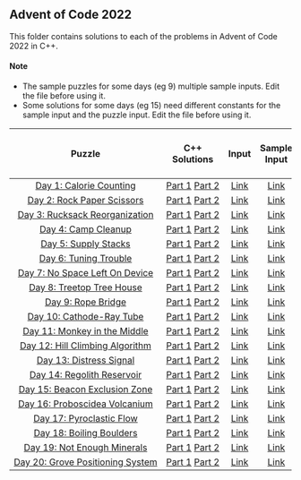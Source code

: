 ## Advent of Code 2022 ##

This folder contains solutions to each of the problems in Advent of Code 2022 in C++.

#### Note ####
- The sample puzzles for some days (eg 9) multiple sample inputs. Edit the file before using it.
- Some solutions for some days (eg 15) need different constants for the sample input and the puzzle input. Edit the file before using it.

|Puzzle|C++ Solutions|Input|Sample Input|Puzzle page with solutions|
|:---:|:---:|:---:|:---:|:---:|
| <nobr> [Day 1: Calorie Counting](https://adventofcode.com/2022/day/1) </nobr> | <nobr> [Part 1](/2022/cpp/day_01a.cpp) [Part 2](/2022/cpp/day_01b.cpp) </nobr> | </nobr> [Link](/2022/input/day_01_input) </nobr> | </nobr> [Link](/2022/sample_input/day_01_sample_input) </nobr> | </nobr> [Link](/2022/puzzles/day_01_puzzle) </nobr> |
| <nobr> [Day 2: Rock Paper Scissors](https://adventofcode.com/2022/day/2) </nobr> | <nobr> [Part 1](/2022/cpp/day_02a.cpp) [Part 2](/2022/cpp/day_02b.cpp) </nobr> | </nobr> [Link](/2022/input/day_02_input) </nobr> | </nobr> [Link](/2022/sample_input/day_02_sample_input) </nobr> | </nobr> [Link](/2022/puzzles/day_02_puzzle) </nobr> |
| <nobr> [Day 3: Rucksack Reorganization](https://adventofcode.com/2022/day/3) </nobr> | <nobr> [Part 1](/2022/cpp/day_03a.cpp) [Part 2](/2022/cpp/day_03b.cpp) </nobr> | </nobr> [Link](/2022/input/day_03_input) </nobr> | </nobr> [Link](/2022/sample_input/day_03_sample_input) </nobr> | </nobr> [Link](/2022/puzzles/day_03_puzzle) </nobr> |
| <nobr> [Day 4: Camp Cleanup](https://adventofcode.com/2022/day/4) </nobr> | <nobr> [Part 1](/2022/cpp/day_04a.cpp) [Part 2](/2022/cpp/day_04b.cpp) </nobr> | </nobr> [Link](/2022/input/day_04_input) </nobr> | </nobr> [Link](/2022/sample_input/day_04_sample_input) </nobr> | </nobr> [Link](/2022/puzzles/day_04_puzzle) </nobr> |
| <nobr> [Day 5: Supply Stacks](https://adventofcode.com/2022/day/5) </nobr> | <nobr> [Part 1](/2022/cpp/day_05a.cpp) [Part 2](/2022/cpp/day_05b.cpp) </nobr> | </nobr> [Link](/2022/input/day_05_input) </nobr> | </nobr> [Link](/2022/sample_input/day_05_sample_input) </nobr> | </nobr> [Link](/2022/puzzles/day_05_puzzle) </nobr> |
| <nobr> [Day 6: Tuning Trouble](https://adventofcode.com/2022/day/6) </nobr> | <nobr> [Part 1](/2022/cpp/day_06a.cpp) [Part 2](/2022/cpp/day_06b.cpp) </nobr> | </nobr> [Link](/2022/input/day_06_input) </nobr> | </nobr> [Link](/2022/sample_input/day_06_sample_input) </nobr> | </nobr> [Link](/2022/puzzles/day_06_puzzle) </nobr> |
| <nobr> [Day 7: No Space Left On Device](https://adventofcode.com/2022/day/7) </nobr> | <nobr> [Part 1](/2022/cpp/day_07a.cpp) [Part 2](/2022/cpp/day_07b.cpp) </nobr> | </nobr> [Link](/2022/input/day_07_input) </nobr> | </nobr> [Link](/2022/sample_input/day_07_sample_input) </nobr> | </nobr> [Link](/2022/puzzles/day_07_puzzle) </nobr> |
| <nobr> [Day 8: Treetop Tree House](https://adventofcode.com/2022/day/8) </nobr> | <nobr> [Part 1](/2022/cpp/day_08a.cpp) [Part 2](/2022/cpp/day_08b.cpp) </nobr> | </nobr> [Link](/2022/input/day_08_input) </nobr> | </nobr> [Link](/2022/sample_input/day_08_sample_input) </nobr> | </nobr> [Link](/2022/puzzles/day_08_puzzle) </nobr> |
| <nobr> [Day 9: Rope Bridge](https://adventofcode.com/2022/day/9) </nobr> | <nobr> [Part 1](/2022/cpp/day_09a.cpp) [Part 2](/2022/cpp/day_09b.cpp) </nobr> | </nobr> [Link](/2022/input/day_09_input) </nobr> | </nobr> [Link](/2022/sample_input/day_09_sample_input) </nobr> | </nobr> [Link](/2022/puzzles/day_09_puzzle) </nobr> |
| <nobr> [Day 10: Cathode-Ray Tube](https://adventofcode.com/2022/day/10) </nobr> | <nobr> [Part 1](/2022/cpp/day_10a.cpp) [Part 2](/2022/cpp/day_10b.cpp) </nobr> | </nobr> [Link](/2022/input/day_10_input) </nobr> | </nobr> [Link](/2022/sample_input/day_10_sample_input) </nobr> | </nobr> [Link](/2022/puzzles/day_10_puzzle) </nobr> |
| <nobr> [Day 11: Monkey in the Middle](https://adventofcode.com/2022/day/11) </nobr> | <nobr> [Part 1](/2022/cpp/day_11a.cpp) [Part 2](/2022/cpp/day_11b.cpp) </nobr> | </nobr> [Link](/2022/input/day_11_input) </nobr> | </nobr> [Link](/2022/sample_input/day_11_sample_input) </nobr> | </nobr> [Link](/2022/puzzles/day_11_puzzle) </nobr> |
| <nobr> [Day 12: Hill Climbing Algorithm](https://adventofcode.com/2022/day/12) </nobr> | <nobr> [Part 1](/2022/cpp/day_12a.cpp) [Part 2](/2022/cpp/day_12b.cpp) </nobr> | </nobr> [Link](/2022/input/day_12_input) </nobr> | </nobr> [Link](/2022/sample_input/day_12_sample_input) </nobr> | </nobr> [Link](/2022/puzzles/day_12_puzzle) </nobr> |
| <nobr> [Day 13: Distress Signal](https://adventofcode.com/2022/day/13) </nobr> | <nobr> [Part 1](/2022/cpp/day_13a.cpp) [Part 2](/2022/cpp/day_13b.cpp) </nobr> | </nobr> [Link](/2022/input/day_13_input) </nobr> | </nobr> [Link](/2022/sample_input/day_13_sample_input) </nobr> | </nobr> [Link](/2022/puzzles/day_13_puzzle) </nobr> |
| <nobr> [Day 14: Regolith Reservoir](https://adventofcode.com/2022/day/14) </nobr> | <nobr> [Part 1](/2022/cpp/day_14a.cpp) [Part 2](/2022/cpp/day_14b.cpp) </nobr> | </nobr> [Link](/2022/input/day_14_input) </nobr> | </nobr> [Link](/2022/sample_input/day_14_sample_input) </nobr> | </nobr> [Link](/2022/puzzles/day_14_puzzle) </nobr> |
| <nobr> [Day 15: Beacon Exclusion Zone](https://adventofcode.com/2022/day/15) </nobr> | <nobr> [Part 1](/2022/cpp/day_15a.cpp) [Part 2](/2022/cpp/day_15b.cpp) </nobr> | </nobr> [Link](/2022/input/day_15_input) </nobr> | </nobr> [Link](/2022/sample_input/day_15_sample_input) </nobr> | </nobr> [Link](/2022/puzzles/day_15_puzzle) </nobr> |
| <nobr> [Day 16: Proboscidea Volcanium](https://adventofcode.com/2022/day/16) </nobr> | <nobr> [Part 1](/2022/cpp/day_16a.cpp) [Part 2](/2022/cpp/day_16b.cpp) </nobr> | </nobr> [Link](/2022/input/day_16_input) </nobr> | </nobr> [Link](/2022/sample_input/day_16_sample_input) </nobr> | </nobr> [Link](/2022/puzzles/day_16_puzzle) </nobr> |
| <nobr> [Day 17: Pyroclastic Flow](https://adventofcode.com/2022/day/17) </nobr> | <nobr> [Part 1](/2022/cpp/day_17a.cpp) [Part 2](/2022/cpp/day_17b.cpp) </nobr> | </nobr> [Link](/2022/input/day_17_input) </nobr> | </nobr> [Link](/2022/sample_input/day_17_sample_input) </nobr> | </nobr> [Link](/2022/puzzles/day_17_puzzle) </nobr> |
| <nobr> [Day 18: Boiling Boulders](https://adventofcode.com/2022/day/18) </nobr> | <nobr> [Part 1](/2022/cpp/day_18a.cpp) [Part 2](/2022/cpp/day_18b.cpp) </nobr> | </nobr> [Link](/2022/input/day_18_input) </nobr> | </nobr> [Link](/2022/sample_input/day_18_sample_input) </nobr> | </nobr> [Link](/2022/puzzles/day_18_puzzle) </nobr> |
| <nobr> [Day 19: Not Enough Minerals](https://adventofcode.com/2022/day/19) </nobr> | <nobr> [Part 1](/2022/cpp/day_19a.cpp) [Part 2](/2022/cpp/day_19b.cpp) </nobr> | </nobr> [Link](/2022/input/day_19_input) </nobr> | </nobr> [Link](/2022/sample_input/day_19_sample_input) </nobr> | </nobr> [Link](/2022/puzzles/day_19_puzzle) </nobr> |
| <nobr> [Day 20: Grove Positioning System](https://adventofcode.com/2022/day/20) </nobr> | <nobr> [Part 1](/2022/cpp/day_20a.cpp) [Part 2](/2022/cpp/day_20b.cpp) </nobr> | </nobr> [Link](/2022/input/day_20_input) </nobr> | </nobr> [Link](/2022/sample_input/day_20_sample_input) </nobr> | </nobr> [Link](/2022/puzzles/day_20_puzzle) </nobr> |
